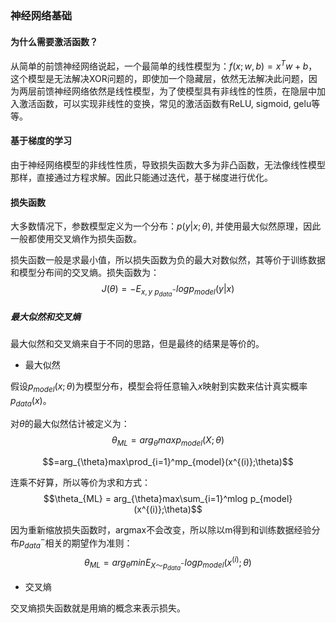 ### 神经网络基础

#### 为什么需要激活函数？

从简单的前馈神经网络说起，一个最简单的线性模型为：$f(x; w, b) = x^Tw + b$，这个模型是无法解决XOR问题的，即使加一个隐藏层，依然无法解决此问题，因为两层前馈神经网络依然是线性模型，为了使模型具有非线性的性质，在隐层中加入激活函数，可以实现非线性的变换，常见的激活函数有ReLU, sigmoid, gelu等等。

#### 基于梯度的学习
由于神经网络模型的非线性性质，导致损失函数大多为非凸函数，无法像线性模型那样，直接通过方程求解。因此只能通过迭代，基于梯度进行优化。

#### 损失函数

大多数情况下，参数模型定义为一个分布：$p(y|x;\theta)$, 并使用最大似然原理，因此一般都使用交叉熵作为损失函数。

损失函数一般是求最小值，所以损失函数为负的最大对数似然，其等价于训练数据和模型分布间的交叉熵。损失函数为：
$$J(\theta) = -E_{x,y ~ p^-_{data}}log p_{model}(y|x)$$

##### 最大似然和交叉熵

最大似然和交叉熵来自于不同的思路，但是最终的结果是等价的。

* 最大似然

假设$p_{model}(x;\theta)$为模型分布，模型会将任意输入$x$映射到实数来估计真实概率$p_{data}(x)$。

对$\theta$的最大似然估计被定义为：
$$\theta_{ML} = arg_\theta max  p_{model}(X;\theta)$$

$$=arg_{\theta}max\prod_{i=1}^mp_{model}(x^{(i)};\theta)$$

连乘不好算，所以等价为求和方式：
$$\theta_{ML} = arg_{\theta}max\sum_{i=1}^mlog p_{model}(x^{(i)};\theta)$$

因为重新缩放损失函数时，argmax不会改变，所以除以m得到和训练数据经验分布$p_{data}^{-}$相关的期望作为准则：
$$\theta_{ML} = arg_{\theta}minE_{X～p_{data}^{-}}log p_{model}(x^{(i)};\theta)$$

* 交叉熵

交叉熵损失函数就是用熵的概念来表示损失。
             
